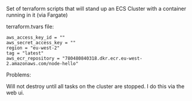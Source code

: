 Set of terraform scripts that will stand up an ECS Cluster with a container running in it (via Fargate)

terraform.tvars file:

```
aws_access_key_id = ""
aws_secret_access_key = ""
region = "eu-west-2"
tag = "latest"
aws_ecr_repository = "780480840318.dkr.ecr.eu-west-2.amazonaws.com/node-hello"
```

Problems:

Will not destroy until all tasks on the cluster are stopped.  I do this via the web ui.

